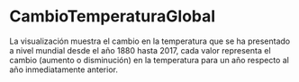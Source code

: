 # CambioTemperaturaGlobal
La visualización muestra el cambio en la temperatura que se ha presentado a nivel mundial desde el año 1880 hasta 2017, cada valor representa el cambio (aumento o disminución) en la temperatura para un año respecto al año inmediatamente anterior.
